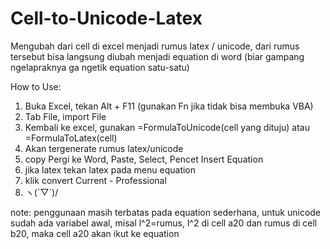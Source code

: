 # Cell-to-Unicode-Latex
Mengubah dari cell di excel menjadi rumus latex / unicode, dari rumus tersebut bisa langsung diubah menjadi equation di word (biar gampang ngelapraknya ga ngetik equation satu-satu)

How to Use:
1. Buka Excel, tekan Alt + F11 (gunakan Fn jika tidak bisa membuka VBA)
2. Tab File, import File
3. Kembali ke excel, gunakan =FormulaToUnicode(cell yang dituju) atau =FormulaToLatex(cell)
4. Akan tergenerate rumus latex/unicode
5. copy Pergi ke Word, Paste, Select, Pencet Insert Equation
6. jika latex tekan latex pada menu equation
7. klik convert Current - Professional
8. ヽ(´▽`)/

note:
penggunaan masih terbatas pada equation sederhana, untuk unicode sudah ada variabel awal, misal l^2=rumus, l^2 di cell a20 dan rumus di cell b20, maka cell a20 akan ikut ke equation
